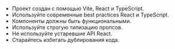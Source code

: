 <!-- Use this file to provide workspace-specific custom instructions to Copilot. For more details, visit https://code.visualstudio.com/docs/copilot/copilot-customization#_use-a-githubcopilotinstructionsmd-file -->

- Проект создан с помощью Vite, React и TypeScript.
- Используйте современные best practices React и TypeScript.
- Компоненты должны быть функциональными.
- Используйте строгую типизацию пропсов.
- Не используйте устаревшие API React.
- Старайтесь избегать дублирования кода.
